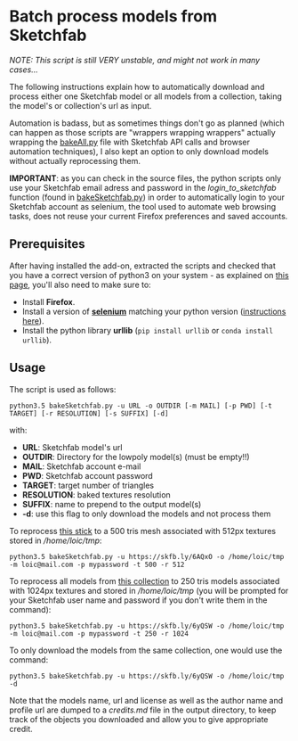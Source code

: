 # Batch process models from Sketchfab

*NOTE: This script is still VERY unstable, and might not work in many cases...*

The following instructions explain how to automatically download and process either one Sketchfab model or all models from a collection, taking the model's or collection's url as input.

Automation is badass, but as sometimes things don't go as planned (which can happen as those scripts are "wrappers wrapping wrappers" actually wrapping the [bakeAll.py](/scripts/bakeAll.py) file with Sketchfab API calls and browser automation techniques), I also kept an option to only download models without actually reprocessing them.

**IMPORTANT**: as you can check in the source files, the python scripts only use your Sketchfab email adress and password in the *login_to_sketchfab* function (found in [bakeSketchfab.py](/scripts/bakeSketchfab.py)) in order to automatically login to your Sketchfab account as selenium, the tool used to automate web browsing tasks, does not reuse your current Firefox preferences and saved accounts.

## Prerequisites

After having installed the add-on, extracted the scripts and checked that you have a correct version of python3 on your system - as explained on [this page](SCRIPTS_BATCH.md), you'll also need to make sure to:

* Install **Firefox**.
* Install a version of [**selenium**](https://www.seleniumhq.org/) matching your python version ([instructions here](https://selenium-python.readthedocs.io/installation.html)).
* Install the python library **urllib** (```pip install urllib``` or ```conda install urllib```).

## Usage

The script is used as follows:

```
python3.5 bakeSketchfab.py -u URL -o OUTDIR [-m MAIL] [-p PWD] [-t TARGET] [-r RESOLUTION] [-s SUFFIX] [-d]
```
with:

* **URL**: Sketchfab model's url
* **OUTDIR**: Directory for the lowpoly model(s) (must be empty!!)
* **MAIL**: Sketchfab account e-mail
* **PWD**: Sketchfab account password
* **TARGET**: target number of triangles
* **RESOLUTION**: baked textures resolution
* **SUFFIX**: name to prepend to the output model(s)
* **-d**: use this flag to only download the models and not process them

To reprocess [this stick](https://skfb.ly/6AQxO) to a 500 tris mesh associated with 512px textures stored in */home/loic/tmp*:
```
python3.5 bakeSketchfab.py -u https://skfb.ly/6AQxO -o /home/loic/tmp -m loic@mail.com -p mypassword -t 500 -r 512
```

To reprocess all models from [this collection](https://skfb.ly/6yQSW) to 250 tris models associated with 1024px textures and stored in */home/loic/tmp* (you will be prompted for your Sketchfab user name and password if you don't write them in the command):

```
python3.5 bakeSketchfab.py -u https://skfb.ly/6yQSW -o /home/loic/tmp -m loic@mail.com -p mypassword -t 250 -r 1024
```

To only download the models from the same collection, one would use the command:

```
python3.5 bakeSketchfab.py -u https://skfb.ly/6yQSW -o /home/loic/tmp -d
```

Note that the models name, url and license as well as the author name and profile url are dumped to a *credits.md* file in the output directory, to keep track of the objects you downloaded and allow you to give appropriate credit.
